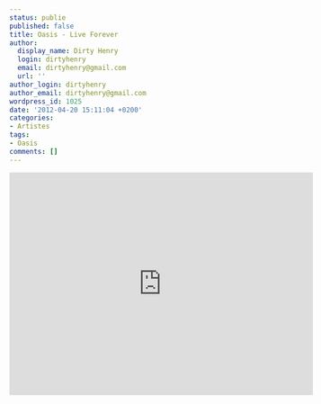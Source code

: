 ```yaml
---
status: publie
published: false
title: Oasis - Live Forever
author:
  display_name: Dirty Henry
  login: dirtyhenry
  email: dirtyhenry@gmail.com
  url: ''
author_login: dirtyhenry
author_email: dirtyhenry@gmail.com
wordpress_id: 1025
date: '2012-04-20 15:11:04 +0200'
categories:
- Artistes
tags:
- Oasis
comments: []
---
```

<iframe width="540" height="396" src="http://www.youtube.com/embed/R2poqYvWsyU" frameborder="0" allowfullscreen></iframe>
